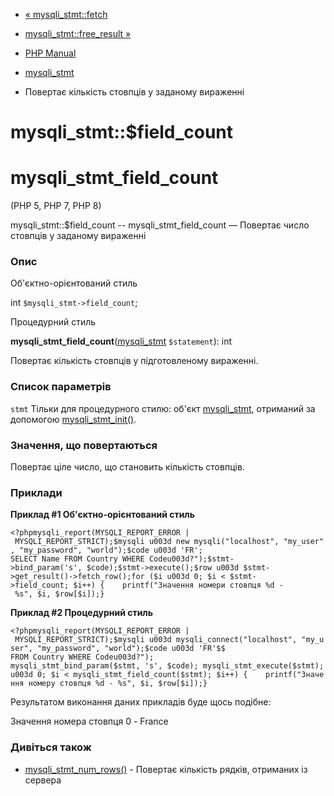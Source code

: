 - [« mysqli_stmt::fetch](mysqli-stmt.fetch.md)
- [mysqli_stmt::free_result »](mysqli-stmt.free-result.md)

- [PHP Manual](index.md)
- [mysqli_stmt](class.mysqli-stmt.md)
- Повертає кількість стовпців у заданому вираженні

# mysqli_stmt::$field_count

# mysqli_stmt_field_count

(PHP 5, PHP 7, PHP 8)

mysqli_stmt::$field_count -- mysqli_stmt_field_count — Повертає число
стовпців у заданому вираженні

### Опис

Об'єктно-орієнтований стиль

int `$mysqli_stmt->field_count`;

Процедурний стиль

**mysqli_stmt_field_count**([mysqli_stmt](class.mysqli-stmt.md)
`$statement`): int

Повертає кількість стовпців у підготовленому вираженні.

### Список параметрів

`stmt`
Тільки для процедурного стилю: об'єкт
[mysqli_stmt](class.mysqli-stmt.md), отриманий за допомогою
[mysqli_stmt_init()](mysqli.stmt-init.md).

### Значення, що повертаються

Повертає ціле число, що становить кількість стовпців.

### Приклади

**Приклад #1 Об'єктно-орієнтований стиль**

` <?phpmysqli_report(MYSQLI_REPORT_ERROR | MYSQLI_REPORT_STRICT);$mysqli u003d new mysqli("localhost", "my_user", "my_password", "world");$code u003d 'FR'; SELECT Name FROM Country WHERE Codeu003d?");$stmt->bind_param('s', $code);$stmt->execute();$row u003d $stmt->get_result()->fetch_row();for ($i u003d 0; $i < $stmt->field_count; $i++) {    printf("Значення номери стовпця %d - %s", $i, $row[$i]);} `

**Приклад #2 Процедурний стиль**

` <?phpmysqli_report(MYSQLI_REPORT_ERROR | MYSQLI_REPORT_STRICT);$mysqli u003d mysqli_connect("localhost", "my_user", "my_password", "world");$code u003d 'FR'$$ FROM Country WHERE Codeu003d?"); mysqli_stmt_bind_param($stmt, 's', $code); mysqli_stmt_execute($stmt); u003d 0; $i < mysqli_stmt_field_count($stmt); $i++) {    printf("Значення номеру стовпця %d - %s", $i, $row[$i]);} `

Результатом виконання даних прикладів буде щось подібне:

Значення номера стовпця 0 - France

### Дивіться також

- [mysqli_stmt_num_rows()](mysqli-stmt.num-rows.md) - Повертає
кількість рядків, отриманих із сервера
